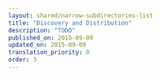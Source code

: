 ```yaml
---
layout: shared/narrow-subdirectories-list
title: "Discovery and Distribution"
description: "TODO"
published_on: 2015-09-09
updated_on: 2015-09-09
translation_priority: 0
order: 3
---
```

